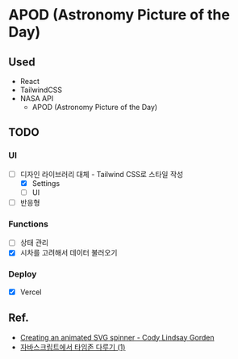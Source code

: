 # APOD (Astronomy Picture of the Day)

## Used
- React
- TailwindCSS
- NASA API
  - APOD (Astronomy Picture of the Day)

## TODO
### UI
  - [ ] 디자인 라이브러리 대체 - Tailwind CSS로 스타일 작성
    - [x] Settings
    - [ ] UI
  - [ ] 반응형
### Functions
  - [ ] 상태 관리
  - [x] 시차를 고려해서 데이터 불러오기
### Deploy
  - [x] Vercel

## Ref.
- [Creating an animated SVG spinner - Cody Lindsay Gorden](https://medium.com/@clg/animated-svg-spinner-8dff32d310fc)
- [자바스크립트에서 타임존 다루기 (1)
](https://meetup.toast.com/posts/125)